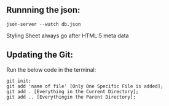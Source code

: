 Runnning the json:
--- 
```
json-server --watch db.json
````

Styling Sheet always go after HTML:5 meta data

Updating the Git: 
--- 
Run the below code in the terminal: 
```
git init;
git add 'name of file' [Only One Specific File is added];
git add . [Everything in the Current Directory];
git add .. [Everythingin the Parent Directory];

```

